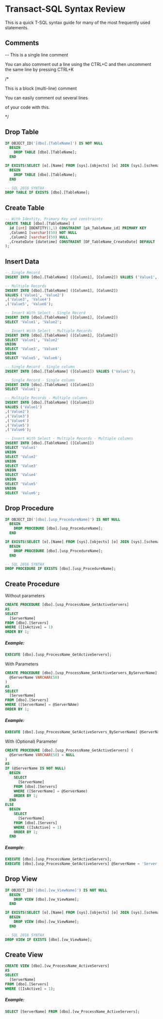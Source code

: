 # Transact-SQL Syntax Review

This is a quick T-SQL syntax guide for many of the most frequently used statements.

Comments 
--
-- This is a single line comment

You can also comment out a line using the CTRL+C and then uncomment the same line by pressing CTRL+K

/*
  
  This is a block (multi-line) comment

  You can easily comment out several lines

  of your code with this.

*/

Drop Table
--
```SQL
IF OBJECT_ID('[dbo].[TableName]') IS NOT NULL
  BEGIN
    DROP TABLE [dbo].[TableName];
  END

IF EXISTS(SELECT [o].[Name] FROM [sys].[objects] [o] JOIN [sys].[schemas] [s] ON [o].[schema_id] = [s].[schema_id] WHERE ([o].[Name] = 'TableName' AND [s].[name] = 'dbo' AND [o].[type] = 'U'))
  BEGIN
    DROP TABLE [dbo].[TableName];
  END

-- SQL 2016 SYNTAX
DROP TABLE IF EXISTS [dbo].[TableName];
```

Create Table
--
```SQL
-- With Identity, Primary Key and constraints
CREATE TABLE [dbo].[TableName] (
  id [int] IDENTITY(1,1) CONSTRAINT [pk_TableName_id] PRIMARY KEY
  ,Column1 [varchar](50) NOT NULL
  ,Column2 [varchar](50) NULL
  ,CreateDate [datetime] CONSTRAINT [DF_TableName_CreateDate] DEFAULT (GETDATE())
);
```

Insert Data
--
```SQL
-- Single Record
INSERT INTO [dbo].[TableName] ([Column1], [Column2]) VALUES ('Value1', 'Value2');

-- Multiple Records
INSERT INTO [dbo].[TableName] ([Column1], [Column2]) 
VALUES ('Value1', 'Value2')
,('Value3', 'Value4')
,('Value5', 'Value6');

-- Insert With Select - Single Record
INSERT INTO [dbo].[TableName] ([Column1], [Column2]) 
SELECT 'Value1', 'Value2';

-- Insert With Select - Multiple Records
INSERT INTO [dbo].[TableName] ([Column1], [Column2]) 
SELECT 'Value1', 'Value2'
UNION
SELECT 'Value3', 'Value4'
UNION
SELECT 'Value5', 'Value6';

-- Single Record - Single column
INSERT INTO [dbo].[TableName] ([Column1]) VALUES ('Value1');

-- Single Record - Single column
INSERT INTO [dbo].[TableName] ([Column1]) 
SELECT 'Value1';

-- Multiple Records - Multiple columns
INSERT INTO [dbo].[TableName] ([Column1]) 
VALUES ('Value1')
,('Value2')
,('Value3')
,('Value4')
,('Value5')
,('Value6');

-- Insert With Select - Multiple Records - Multiple columns
INSERT INTO [dbo].[TableName] ([Column1]) 
SELECT 'Value1'
UNION
SELECT 'Value2'
UNION
SELECT 'Value3'
UNION
SELECT 'Value4'
UNION
SELECT 'Value5'
UNION
SELECT 'Value6';

```

Drop Procedure
--
```SQL
IF OBJECT_ID('[dbo].[usp_ProcedureName]') IS NOT NULL
  BEGIN
    DROP PROCEDURE [dbo].[usp_ProcedureName];
  END

IF EXISTS(SELECT [o].[Name] FROM [sys].[objects] [o] JOIN [sys].[schemas] [s] ON [o].[schema_id] = [s].[schema_id] WHERE ([o].[Name] = 'usp_ProcedureName' AND [s].[name] = 'dbo' AND [o].[type] = 'P'))
  BEGIN
    DROP PROCEDURE [dbo].[usp_ProcedureName];
  END

-- SQL 2016 SYNTAX
DROP PROCEDURE IF EXISTS [dbo].[usp_ProcedureName];
```

Create Procedure
--
Without parameters

```SQL
CREATE PROCEDURE [dbo].[usp_ProcessName_GetActiveServers] 
AS
SELECT 
  [ServerName]
FROM [dbo].[Servers]
WHERE ([IsActive] = 1)
ORDER BY 1;
```
##### Example:
```SQL
EXECUTE [dbo].[usp_ProcessName_GetActiveServers];
```

With Parameters

```SQL
CREATE PROCEDURE [dbo].[usp_ProcessName_GetActiveServers_ByServerName] (
  @ServerName VARCHAR(50)
)
AS
SELECT 
  [ServerName]
FROM [dbo].[Servers]
WHERE ([ServerName] = @ServerNAme)
ORDER BY 1;
```
##### Example:
```SQL
EXECUTE [dbo].[usp_ProcessName_GetActiveServers_ByServerName] @ServerName = 'Server';
```

With (Optional) Parameter

```SQL
CREATE PROCEDURE [dbo].[usp_ProcessName_GetActiveServers] (
  @ServerName VARCHAR(50) = NULL
)
AS
IF (@ServerName IS NOT NULL)
  BEGIN
    SELECT 
      [ServerName]
    FROM [dbo].[Servers]
    WHERE ([ServerName] = @ServerName)
    ORDER BY 1;
  END
ELSE
  BEGIN
    SELECT 
      [ServerName]
    FROM [dbo].[Servers]
    WHERE ([IsActive] = 1)
    ORDER BY 1;
  END
```
##### Example:
```SQL
EXECUTE [dbo].[usp_ProcessName_GetActiveServers];
EXECUTE [dbo].[usp_ProcessName_GetActiveServers] @ServerName = 'Server';
```

Drop View
--
```SQL
IF OBJECT_ID('[dbo].[vw_ViewName]') IS NOT NULL
  BEGIN
    DROP VIEW [dbo].[vw_ViewName];
  END

IF EXISTS(SELECT [o].[Name] FROM [sys].[objects] [o] JOIN [sys].[schemas] [s] ON [o].[schema_id] = [s].[schema_id] WHERE ([o].[Name] = 'vw_ViewName' AND [s].[name] = 'dbo' AND [o].[type] = 'V'))
  BEGIN
    DROP VIEW [dbo].[vw_ViewName];
  END

-- SQL 2016 SYNTAX
DROP VIEW IF EXISTS [dbo].[vw_ViewName];
```

Create View
--
```SQL
CREATE VIEW [dbo].[vw_ProcessName_ActiveServers]
AS
SELECT 
  [ServerName]
FROM [dbo].[Servers]
WHERE ([IsActive] = 1);
```
##### Example:
```SQL
SELECT [ServerName] FROM [dbo].[vw_ProcessName_ActiveServers];
```

